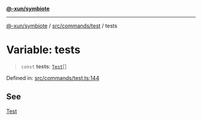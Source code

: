 [**@-xun/symbiote**](../../../../README.md)

***

[@-xun/symbiote](../../../../README.md) / [src/commands/test](../README.md) / tests

# Variable: tests

> `const` **tests**: [`Test`](../enumerations/Test.md)[]

Defined in: [src/commands/test.ts:144](https://github.com/Xunnamius/symbiote/blob/48c46d37ea3b78fc8beb9f4e201920c2bff28719/src/commands/test.ts#L144)

## See

[Test](../enumerations/Test.md)
